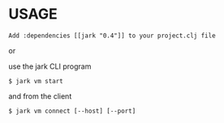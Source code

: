 # USAGE

    Add :dependencies [[jark "0.4"]] to your project.clj file
or

use the jark CLI program

    $ jark vm start 

   and from the client

    $ jark vm connect [--host] [--port]
